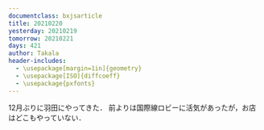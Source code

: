 ```yaml
---
documentclass: bxjsarticle
title: 20210220
yesterday: 20210219
tomorrow: 20210221
days: 421
author: Takala
header-includes:
  - \usepackage[margin=1in]{geometry}
  - \usepackage[ISO]{diffcoeff}
  - \usepackage{pxfonts}
---
```



12月ぶりに羽田にやってきた．
前よりは国際線ロビーに活気があったが，お店はどこもやっていない．